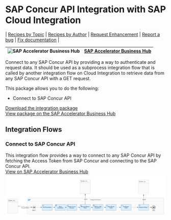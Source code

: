 # SAP Concur API Integration with SAP Cloud Integration

\| [Recipes by Topic](../../readme.md ) \| [Recipes by Author](../../author.md ) \| [Request Enhancement](https://github.com/SAP-samples/cloud-integration-flow/issues/new?assignees=&labels=Recipe%20Fix,enhancement&template=recipe-request.md&title=Improve%20SAP%20Concur%20API%20Integration%20with%20SAP%20Cloud%20Integration%20 ) \| [Report a bug](https://github.com/SAP-samples/cloud-integration-flow/issues/new?assignees=&labels=Recipe%20Fix,bug&template=bug_report.md&title=Issue%20with%20SAP%20Concur%20API%20Integration%20with%20SAP%20Cloud%20Integration%20 ) \| [Fix documentation](https://github.com/SAP-samples/cloud-integration-flow/issues/new?assignees=&labels=Recipe%20Fix,documentation&template=bug_report.md&title=Docu%20fix%20SAP%20Concur%20API%20Integration%20with%20SAP%20Cloud%20Integration%20 ) \|

![SAP Accelerator Business Hub](https://github.com/SAPAPIBusinessHub.png?size=50 ) | [SAP Accelerator Business Hub](https://api.sap.com/allcommunity) |
----|----|


Connect to any SAP Concur API by providing a way to authenticate and request data. It should be used as a subprocess integration flow that is called by another integration flow on Cloud Integration to retrieve data from any SAP Concur API with a GET request.

This package allows you to do the following:

* Connect to SAP Concur API

[Download the integration package](SAPConcurAPIIntegrationwithSAPCloudIntegration.zip)\
[View package on the SAP Accelerator Business Hub](https://api.sap.com/package/IntegrationwithSAPConcurAPI/overview)

## Integration Flows

### Connect to SAP Concur API
This integration flow provides a way to connect to any SAP Concur API by fetching the Access Token from SAP Concur and connecting to the SAP Concur API.\
[View on SAP Accelerator Business Hub](https://api.sap.com/integrationflow/ProcessDirect_Authorization_Concur)
![Connect to SAP Concur API](connect-to-sap-concur-api.png)
